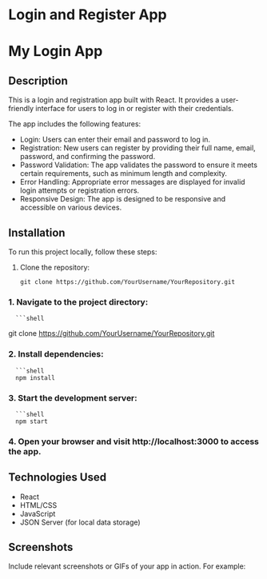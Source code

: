 # Login and Register App
# My Login App

## Description

This is a login and registration app built with React. It provides a user-friendly interface for users to log in or register with their credentials.

The app includes the following features:

- Login: Users can enter their email and password to log in.
- Registration: New users can register by providing their full name, email, password, and confirming the password.
- Password Validation: The app validates the password to ensure it meets certain requirements, such as minimum length and complexity.
- Error Handling: Appropriate error messages are displayed for invalid login attempts or registration errors.
- Responsive Design: The app is designed to be responsive and accessible on various devices.

## Installation

To run this project locally, follow these steps:

1. Clone the repository:
   ```shell
   git clone https://github.com/YourUsername/YourRepository.git

### 1. Navigate to the project directory:
      ```shell
   git clone https://github.com/YourUsername/YourRepository.git
### 2. Install dependencies:
      ```shell
      npm install
### 3. Start the development server:
      ```shell
      npm start
### 4. Open your browser and visit http://localhost:3000 to access the app.

## Technologies Used

- React
- HTML/CSS
- JavaScript
- JSON Server (for local data storage)

## Screenshots

Include relevant screenshots or GIFs of your app in action. For example:
